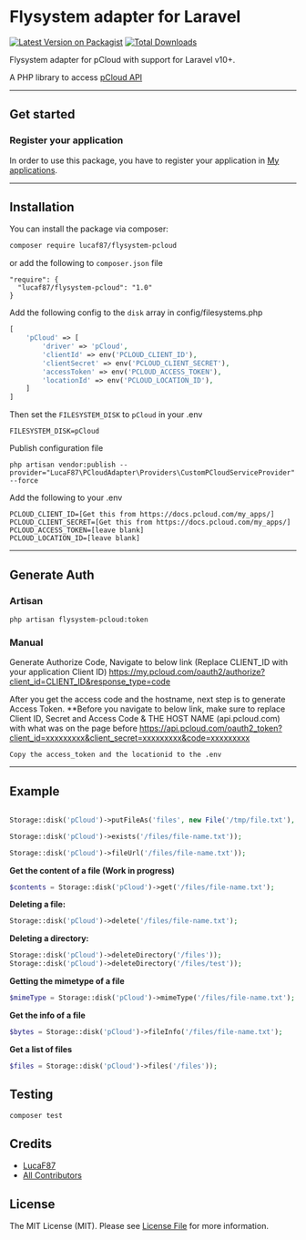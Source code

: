 # Flysystem adapter for Laravel

[![Latest Version on Packagist](https://img.shields.io/packagist/v/LucaF87/flysystem-pcloud.svg?style=flat-square)](https://packagist.org/packages/LucaF87/flysystem-pcloud)
[![Total Downloads](https://img.shields.io/packagist/dt/LucaF87/flysystem-pcloud.svg?style=flat-square)](https://packagist.org/packages/LucaF87/flysystem-pcloud)

Flysystem adapter for pCloud with support for Laravel v10+.

A PHP library to access [pCloud API](https://docs.pcloud.com/)

---

## Get started

### Register your application

In order to use this package, you have to register your application in [My applications](https://docs.pcloud.com).

---

## Installation

You can install the package via composer:

```bash
composer require lucaf87/flysystem-pcloud
```

or add the following to `composer.json` file

~~~~
"require": {
  "lucaf87/flysystem-pcloud": "1.0"
}
~~~~

Add the following config to the `disk` array in config/filesystems.php

```php
[
    'pCloud' => [
        'driver' => 'pCloud',
        'clientId' => env('PCLOUD_CLIENT_ID'),
        'clientSecret' => env('PCLOUD_CLIENT_SECRET'),
        'accessToken' => env('PCLOUD_ACCESS_TOKEN'),
        'locationId' => env('PCLOUD_LOCATION_ID'),
    ]
]
```

Then set the `FILESYSTEM_DISK` to `pCloud` in your .env

```env
FILESYSTEM_DISK=pCloud
```

Publish configuration file
```
php artisan vendor:publish --provider="LucaF87\PCloudAdapter\Providers\CustomPCloudServiceProvider" --force
```

Add the following to your .env
```
PCLOUD_CLIENT_ID=[Get this from https://docs.pcloud.com/my_apps/]
PCLOUD_CLIENT_SECRET=[Get this from https://docs.pcloud.com/my_apps/]
PCLOUD_ACCESS_TOKEN=[leave blank]
PCLOUD_LOCATION_ID=[leave blank]
```

---

## Generate Auth

### Artisan 
```php artisan flysystem-pcloud:token```

### Manual
Generate Authorize Code, Navigate to below link (Replace CLIENT_ID with your application Client ID)
https://my.pcloud.com/oauth2/authorize?client_id=CLIENT_ID&response_type=code

After you get the access code and the hostname, next step is to generate Access Token.
**Before you navigate to below link, make sure to replace Client ID, Secret and Access Code & THE HOST NAME (api.pcloud.com) with what was on the page before
https://api.pcloud.com/oauth2_token?client_id=xxxxxxxxx&client_secret=xxxxxxxxx&code=xxxxxxxxx

``` 
Copy the access_token and the locationid to the .env 
```

---

## Example
```php

Storage::disk('pCloud')->putFileAs('files', new File('/tmp/file.txt'), 'file-name.txt');

Storage::disk('pCloud')->exists('/files/file-name.txt'));

Storage::disk('pCloud')->fileUrl('/files/file-name.txt'));

```

**Get the content of a file (Work in progress)**
```php
$contents = Storage::disk('pCloud')->get('/files/file-name.txt');
```

**Deleting a file:**
```php
Storage::disk('pCloud')->delete('/files/file-name.txt');
```
**Deleting a directory:**
```php
Storage::disk('pCloud')->deleteDirectory('/files'));
Storage::disk('pCloud')->deleteDirectory('/files/test'));
```

**Getting the mimetype of a file**
```php
$mimeType = Storage::disk('pCloud')->mimeType('/files/file-name.txt');
```

**Get the info of a file**
```php
$bytes = Storage::disk('pCloud')->fileInfo('/files/file-name.txt');
```

**Get a list of files**
```php
$files = Storage::disk('pCloud')->files('/files'));
```

## Testing

```bash
composer test
```

## Credits

- [LucaF87](https://github.com/LucaF87)
- [All Contributors](../../contributors)

## License

The MIT License (MIT). Please see [License File](LICENSE.md) for more information.
